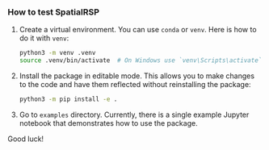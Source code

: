 ### How to test SpatialRSP

1. Create a virtual environment. You can use `conda` or `venv`. Here is how to do it with `venv`:

   ```bash
   python3 -m venv .venv
   source .venv/bin/activate  # On Windows use `venv\Scripts\activate`
   ```

2. Install the package in editable mode. This allows you to make changes to the code and have them reflected without reinstalling the package:

   ```bash
   python3 -m pip install -e .
   ```

3. Go to `examples` directory. Currently, there is a single example Jupyter notebook that demonstrates how to use the package.

Good luck!
